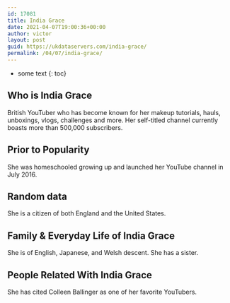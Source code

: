 ```yaml
---
id: 17081
title: India Grace
date: 2021-04-07T19:00:36+00:00
author: victor
layout: post
guid: https://ukdataservers.com/india-grace/
permalink: /04/07/india-grace/
---
```


* some text
{: toc}


## Who is India Grace



British YouTuber who has become known for her makeup tutorials, hauls, unboxings, vlogs, challenges and more. Her self-titled channel currently boasts more than 500,000 subscribers. 

                
                
                
## Prior to Popularity



She was homeschooled growing up and launched her YouTube channel in July 2016.

                
                
                
## Random data



She is a citizen of both England and the United States.

                
                
                
## Family & Everyday Life of India Grace



She is of English, Japanese, and Welsh descent. She has a sister.

                
                
                
## People Related With India Grace



She has cited Colleen Ballinger as one of her favorite YouTubers.

                
              
            
          
          
          